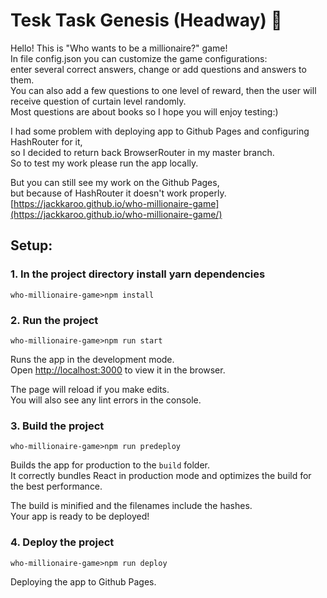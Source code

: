 # Tesk Task Genesis (Headway) 👾

Hello!  This is "Who wants to be a millionaire?" game! \
In file config.json you can customize the game configurations: \
enter several correct answers, change or add questions and answers to them. \
You can also add a few questions to one level of reward, then the user will \
receive question of curtain level randomly. \
Most questions are about books so I hope you will enjoy testing:)


I had some problem with deploying app to Github Pages and configuring HashRouter for it,\
so I decided to return back BrowserRouter in my master branch. \
So to test my work please run the app locally.

But you can still see my work on the Github Pages, \
but because of HashRouter it doesn't work properly.\
[https://jackkaroo.github.io/who-millionaire-game](https://jackkaroo.github.io/who-millionaire-game/)


## Setup:
### 1. In the project directory install yarn dependencies
``` 
who-millionaire-game>npm install
```
### 2. Run the project
``` 
who-millionaire-game>npm run start
```
Runs the app in the development mode.\
Open [http://localhost:3000](http://localhost:3000) to view it in the browser.

The page will reload if you make edits.\
You will also see any lint errors in the console.


### 3. Build the project
``` 
who-millionaire-game>npm run predeploy
```
Builds the app for production to the `build` folder.\
It correctly bundles React in production mode and optimizes the build for the best performance.

The build is minified and the filenames include the hashes.\
Your app is ready to be deployed!

### 4. Deploy the project
``` 
who-millionaire-game>npm run deploy
```
Deploying the app to Github Pages.
